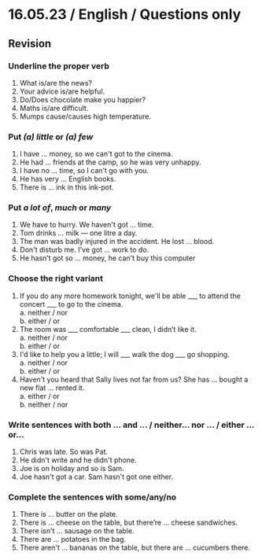 # 16.05.23 / English / Questions only
## Revision

### Underline the proper verb
1. What is/are the news?
2. Your advice is/are helpful.
3. Do/Does chocolate make you happier?
4. Maths  is/are difficult.
5. Mumps cause/causes high temperature.

### Put ***(a) little*** or ***(a) few***
1. I have ... money, so we can't got to the cinema.
2. He had ... friends at the camp, so he was very unhappy.
3. I have no ... time, so I can't go with you.
4. He has very ... English books.
5. There is ... ink in this ink-pot.

### Put ***a lot of***, ***much*** or ***many***
1. We have to hurry. We haven't got ... time.
2. Tom drinks ... milk — one litre a day.
3. The man was badly injured in the accident. He lost ... blood.
4. Don't disturb me. I've got ... work to do.
5. He hasn’t  got so ... money, he can't buy this computer

### Choose the right variant
1. If you do any more homework tonight, we'll be able ___ to attend the concert ___ to go to the cinema.  
    a. neither / nor  
    b. either / or  
2. The room was ___ comfortable ___ clean, I didn’t  like it.  
    a. neither / nor  
    b. either / or  
3. I'd like to help you a little; I will ___ walk the dog ___ go shopping.  
    a. neither / nor  
    b. either / or  
4. Haven't you heard that Sally lives not far from us? She has ... bought a new flat ... rented it.  
    a. either / or  
    b. neither / nor  


### Write sentences with both ... and ... / neither... nor ... / either ... or...
1. Chris was late. So was Pat.
2. He didn't write and he didn't phone.
3. Joe is on holiday and so is Sam.
4. Joe hasn't got a car. Sam hasn't got one either.

### Complete the sentences with some/any/no
1. There is ... butter on the plate.
2. There is ... cheese on the table, but there’re ... cheese sandwiches.
3. There isn't ... sausage on the table.
4. There are ... potatoes in the bag.
5. There aren't ... bananas on the table, but there are ... cucumbers there.
